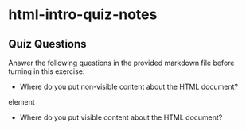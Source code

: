 # html-intro-quiz-notes

## Quiz Questions

Answer the following questions in the provided markdown file before turning in this exercise:

- Where do you put non-visible content about the HTML document?
<head> element

- Where do you put visible content about the HTML document?
<title>

- Where do the `<head>` and `<body>` tags go in a valid HTML document?
  inside the <html> element

- What is the purpose of a `<!DOCTYPE>` declaration?
  it declares the document type and version of HTML.

- Give five examples of HTML element types.
  <!DOCTYPE html>
  <html>
  <head>
  <title>
  <body>

- What is the purpose of HTML attributes?
  it contains additional information or functionality for the elements.

- Give an example of an HTML entity (escape character).
  &copy; - for copyrights
  &reg; - registered

## Notes

All student notes should be written here.

How to write `Code Examples` in markdown

for JS:

```js
const data = 'Howdy';
```

for HTML:

```html
<div>
  <p>This is text content</p>
</div>
```

for CSS:

```css
div {
  width: 100%;
}
```
